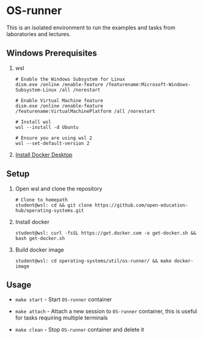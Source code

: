 # OS-runner

This is an isolated environment to run the examples and tasks from laboratories and lectures.

## Windows Prerequisites

1. wsl

    ```shell
    # Enable the Windows Subsystem for Linux
    dism.exe /online /enable-feature /featurename:Microsoft-Windows-Subsystem-Linux /all /norestart

    # Enable Virtual Machine feature
    dism.exe /online /enable-feature /featurename:VirtualMachinePlatform /all /norestart

    # Install wsl
    wsl --install -d Ubuntu

    # Ensure you are using wsl 2
    wsl --set-default-version 2
    ```

1. [Install Docker Desktop](https://www.docker.com/products/docker-desktop/)

## Setup

1. Open wsl and clone the repository

    ```shell
    # Clone to homepath
    student@wsl: cd && git clone https://github.com/open-education-hub/operating-systems.git
    ```

1. Install docker

    ```shell
    student@wsl: curl -fsSL https://get.docker.com -o get-docker.sh && bash get-docker.sh
    ```

1. Build docker image

    ```shell
    student@wsl: cd operating-systems/util/os-runner/ && make docker-image
    ```

## Usage

- `make start` - Start `OS-runner` container

- `make attach`   - Attach a new session to `OS-runner` container, this is useful for tasks requiring multiple terminals

- `make clean` - Stop `OS-runner` container and delete it
